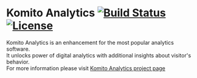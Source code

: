 # Komito Analytics [![Build Status](https://api.travis-ci.org/Datamart/Komito.svg?branch=master)](http://travis-ci.org/Datamart/Komito) [![License](http://img.shields.io/:license-apache-blue.svg)](http://www.apache.org/licenses/LICENSE-2.0.html) 
Komito Analytics is an enhancement for the most popular analytics software.<br>
It unlocks power of digital analytics with additional insights about visitor's behavior.<br>
For more information please visit [Komito Analytics project page](https://www.dtm.io/open-source/komito-analytics/)
